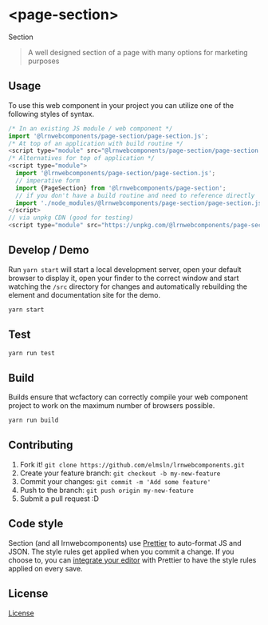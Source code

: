 # &lt;page-section&gt;

Section
> A well designed section of a page with many options for marketing purposes

## Usage
To use this web component in your project you can utilize one of the following styles of syntax.

```js
/* In an existing JS module / web component */
import '@lrnwebcomponents/page-section/page-section.js';
/* At top of an application with build routine */
<script type="module" src="@lrnwebcomponents/page-section/page-section.js"></script>
/* Alternatives for top of application */
<script type="module">
  import '@lrnwebcomponents/page-section/page-section.js';
  // imperative form
  import {PageSection} from '@lrnwebcomponents/page-section';
  // if you don't have a build routine and need to reference directly
  import './node_modules/@lrnwebcomponents/page-section/page-section.js';
</script>
// via unpkg CDN (good for testing)
<script type="module" src="https://unpkg.com/@lrnwebcomponents/page-section/page-section.js"></script>
```

## Develop / Demo
Run `yarn start` will start a local development server, open your default browser to display it, open your finder to the correct window and start watching the `/src` directory for changes and automatically rebuilding the element and documentation site for the demo.
```bash
yarn start
```

## Test

```bash
yarn run test
```

## Build
Builds ensure that wcfactory can correctly compile your web component project to
work on the maximum number of browsers possible.
```bash
yarn run build
```

## Contributing

1. Fork it! `git clone https://github.com/elmsln/lrnwebcomponents.git`
2. Create your feature branch: `git checkout -b my-new-feature`
3. Commit your changes: `git commit -m 'Add some feature'`
4. Push to the branch: `git push origin my-new-feature`
5. Submit a pull request :D

## Code style

Section (and all lrnwebcomponents) use [Prettier][prettier] to auto-format JS and JSON.  The style rules get applied when you commit a change.  If you choose to, you can [integrate your editor][prettier-ed] with Prettier to have the style rules applied on every save.

[prettier]: https://github.com/prettier/prettier/
[prettier-ed]: https://github.com/prettier/prettier/#editor-integration
[polyserve]: https://github.com/Polymer/polyserve
[web-component-tester]: https://github.com/Polymer/web-component-tester

## License
[ License](http://opensource.org/licenses/)